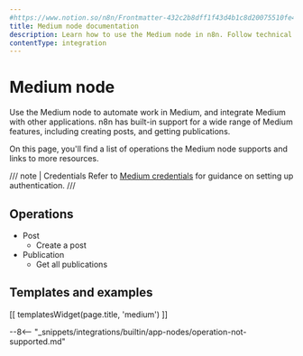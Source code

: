 ```yaml
---
#https://www.notion.so/n8n/Frontmatter-432c2b8dff1f43d4b1c8d20075510fe4
title: Medium node documentation
description: Learn how to use the Medium node in n8n. Follow technical documentation to integrate Medium node into your workflows.
contentType: integration
---
```


# Medium node

Use the Medium node to automate work in Medium, and integrate Medium with other applications. n8n has built-in support for a wide range of Medium features, including creating posts, and getting publications. 

On this page, you'll find a list of operations the Medium node supports and links to more resources.

/// note | Credentials
Refer to [Medium credentials](/integrations/builtin/credentials/medium/) for guidance on setting up authentication. 
///

## Operations

* Post
    * Create a post
* Publication
    * Get all publications

## Templates and examples

<!-- see https://www.notion.so/n8n/Pull-in-templates-for-the-integrations-pages-37c716837b804d30a33b47475f6e3780 -->
[[ templatesWidget(page.title, 'medium') ]]

--8<-- "_snippets/integrations/builtin/app-nodes/operation-not-supported.md"
